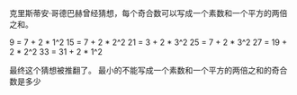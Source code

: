 克里斯蒂安·哥德巴赫曾经猜想，每个奇合数可以写成一个素数和一个平方的两倍之和。

9 = 7 + 2 * 1^2
15 = 7 + 2 * 2^2
21 = 3 + 2 * 3^2
25 = 7 + 2 * 3^2
27 = 19 + 2 * 2^2
33 = 31 + 2 * 1^2

最终这个猜想被推翻了。
最小的不能写成一个素数和一个平方的两倍之和的奇合数是多少